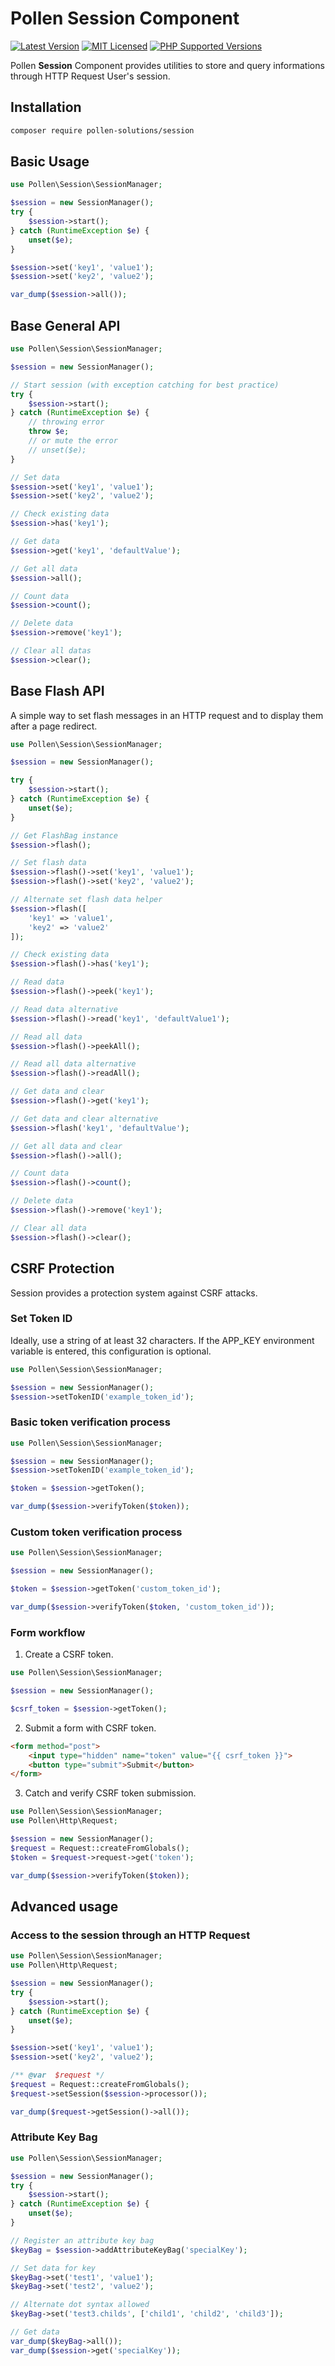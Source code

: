 # Pollen Session Component

[![Latest Version](https://img.shields.io/badge/release-1.0.0-blue?style=for-the-badge)](https://www.presstify.com/pollen-solutions/session/)
[![MIT Licensed](https://img.shields.io/badge/license-MIT-green?style=for-the-badge)](LICENSE.md)
[![PHP Supported Versions](https://img.shields.io/badge/PHP->=7.4-8892BF?style=for-the-badge&logo=php)](https://www.php.net/supported-versions.php)

Pollen **Session** Component provides utilities to store and query informations through HTTP Request User's session.

## Installation

```bash
composer require pollen-solutions/session
```

## Basic Usage

```php
use Pollen\Session\SessionManager;

$session = new SessionManager();
try {
    $session->start();
} catch (RuntimeException $e) {
    unset($e);
}

$session->set('key1', 'value1');
$session->set('key2', 'value2');

var_dump($session->all());
```

## Base General API

```php
use Pollen\Session\SessionManager;

$session = new SessionManager();

// Start session (with exception catching for best practice)
try {
    $session->start();
} catch (RuntimeException $e) {
    // throwing error
    throw $e;
    // or mute the error
    // unset($e);
}

// Set data
$session->set('key1', 'value1');
$session->set('key2', 'value2');

// Check existing data
$session->has('key1');

// Get data
$session->get('key1', 'defaultValue');

// Get all data
$session->all();

// Count data
$session->count();

// Delete data
$session->remove('key1');

// Clear all datas
$session->clear();
```

## Base Flash API

A simple way to set flash messages in an HTTP request and to display them after a page redirect.

```php
use Pollen\Session\SessionManager;

$session = new SessionManager();

try {
    $session->start();
} catch (RuntimeException $e) {
    unset($e);
}

// Get FlashBag instance
$session->flash();

// Set flash data
$session->flash()->set('key1', 'value1');
$session->flash()->set('key2', 'value2');

// Alternate set flash data helper
$session->flash([
    'key1' => 'value1',
    'key2' => 'value2'
]);

// Check existing data
$session->flash()->has('key1');

// Read data
$session->flash()->peek('key1');

// Read data alternative
$session->flash()->read('key1', 'defaultValue1');

// Read all data
$session->flash()->peekAll();

// Read all data alternative
$session->flash()->readAll();

// Get data and clear
$session->flash()->get('key1');

// Get data and clear alternative
$session->flash('key1', 'defaultValue');

// Get all data and clear
$session->flash()->all();

// Count data
$session->flash()->count();

// Delete data
$session->flash()->remove('key1');

// Clear all data
$session->flash()->clear();
```

## CSRF Protection

Session provides a protection system against CSRF attacks.

### Set Token ID

Ideally, use a string of at least 32 characters.
If the APP_KEY environment variable is entered, this configuration is optional.

```php
use Pollen\Session\SessionManager;

$session = new SessionManager();
$session->setTokenID('example_token_id');
```

### Basic token verification process

```php
use Pollen\Session\SessionManager;

$session = new SessionManager();
$session->setTokenID('example_token_id');

$token = $session->getToken();

var_dump($session->verifyToken($token));
```

### Custom token verification process

```php
use Pollen\Session\SessionManager;

$session = new SessionManager();

$token = $session->getToken('custom_token_id');

var_dump($session->verifyToken($token, 'custom_token_id'));
```

### Form workflow

1. Create a CSRF token.

```php
use Pollen\Session\SessionManager;

$session = new SessionManager();

$csrf_token = $session->getToken();
```

2. Submit a form with CSRF token.

```html
<form method="post">
    <input type="hidden" name="token" value="{{ csrf_token }}">
    <button type="submit">Submit</button>
</form>
```

3. Catch and verify CSRF token submission.

```php
use Pollen\Session\SessionManager;
use Pollen\Http\Request;

$session = new SessionManager();
$request = Request::createFromGlobals();
$token = $request->request->get('token');

var_dump($session->verifyToken($token));
```

## Advanced usage

### Access to the session through an HTTP Request

```php
use Pollen\Session\SessionManager;
use Pollen\Http\Request;

$session = new SessionManager();
try {
    $session->start();
} catch (RuntimeException $e) {
    unset($e);
}

$session->set('key1', 'value1');
$session->set('key2', 'value2');

/** @var  $request */
$request = Request::createFromGlobals();
$request->setSession($session->processor());

var_dump($request->getSession()->all());
```

### Attribute Key Bag

```php
use Pollen\Session\SessionManager;

$session = new SessionManager();
try {
    $session->start();
} catch (RuntimeException $e) {
    unset($e);
}

// Register an attribute key bag
$keyBag = $session->addAttributeKeyBag('specialKey');

// Set data for key
$keyBag->set('test1', 'value1');
$keyBag->set('test2', 'value2');

// Alternate dot syntax allowed
$keyBag->set('test3.childs', ['child1', 'child2', 'child3']);

// Get data
var_dump($keyBag->all());
var_dump($session->get('specialKey'));
```